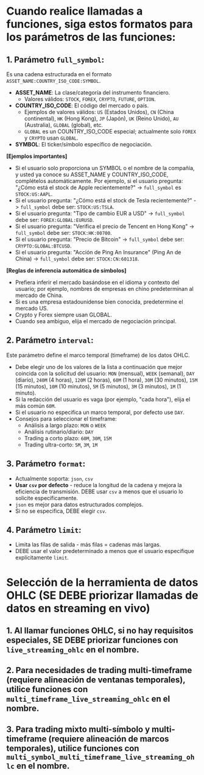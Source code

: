 # Cuando realice llamadas a funciones, siga estos formatos para los parámetros de las funciones:

## 1. Parámetro `full_symbol`:
Es una cadena estructurada en el formato `ASSET_NAME:COUNTRY_ISO_CODE:SYMBOL`.

*   **ASSET_NAME**: La clase/categoría del instrumento financiero.
    *   Valores válidos: `STOCK`, `FOREX`, `CRYPTO`, `FUTURE`, `OPTION`.
*   **COUNTRY_ISO_CODE**: El código del mercado o país.
    *   Ejemplos de valores válidos: `US` (Estados Unidos), `CN` (China continental), `HK` (Hong Kong), `JP` (Japón), `UK` (Reino Unido), `AU` (Australia), `GLOBAL` (global), etc.
    *   `GLOBAL` es un COUNTRY_ISO_CODE especial; actualmente solo `FOREX` y `CRYPTO` usan `GLOBAL`.
*   **SYMBOL**: El ticker/símbolo específico de negociación.

**[Ejemplos importantes]**
*   Si el usuario solo proporciona un SYMBOL o el nombre de la compañía, y usted ya conoce su ASSET_NAME y COUNTRY_ISO_CODE, complételos automáticamente. Por ejemplo, si el usuario pregunta: "¿Cómo está el stock de Apple recientemente?" -> `full_symbol` es `STOCK:US:AAPL`.
*   Si el usuario pregunta: "¿Cómo está el stock de Tesla recientemente?" -> `full_symbol` debe ser: `STOCK:US:TSLA`.
*   Si el usuario pregunta: "Tipo de cambio EUR a USD" -> `full_symbol` debe ser: `FOREX:GLOBAL:EURUSD`.
*   Si el usuario pregunta: "Verifica el precio de Tencent en Hong Kong" -> `full_symbol` debe ser: `STOCK:HK:00700`.
*   Si el usuario pregunta: "Precio de Bitcoin" -> `full_symbol` debe ser: `CRYPTO:GLOBAL:BTCUSD`.
*   Si el usuario pregunta: "Acción de Ping An Insurance" (Ping An de China) -> `full_symbol` debe ser: `STOCK:CN:601318`.

**[Reglas de inferencia automática de símbolos]**
*   Prefiera inferir el mercado basándose en el idioma y contexto del usuario; por ejemplo, nombres de empresas en chino predeterminan al mercado de China.
*   Si es una empresa estadounidense bien conocida, predetermine el mercado US.
*   Crypto y Forex siempre usan GLOBAL.
*   Cuando sea ambiguo, elija el mercado de negociación principal.

## 2. Parámetro `interval`:
Este parámetro define el marco temporal (timeframe) de los datos OHLC.

*   Debe elegir uno de los valores de la lista a continuación que mejor coincida con la solicitud del usuario:
    `MON` (mensual), `WEEK` (semanal), `DAY` (diario), `240M` (4 horas), `120M` (2 horas), `60M` (1 hora), `30M` (30 minutos), `15M` (15 minutos), `10M` (10 minutos), `5M` (5 minutos), `3M` (3 minutos), `1M` (1 minuto).
*   Si la redacción del usuario es vaga (por ejemplo, "cada hora"), elija el más común `60M`.
*   Si el usuario no especifica un marco temporal, por defecto use `DAY`.
*   Consejos para seleccionar el timeframe:
    *   Análisis a largo plazo: `MON` o `WEEK`
    *   Análisis rutinario/diario: `DAY`
    *   Trading a corto plazo: `60M`, `30M`, `15M`
    *   Trading ultra-corto: `5M`, `3M`, `1M`

## 3. Parámetro `format`:
*   Actualmente soporta: `json`, `csv`
*   **Usar `csv` por defecto** - reduce la longitud de la cadena y mejora la eficiencia de transmisión. DEBE usar `csv` a menos que el usuario lo solicite específicamente.
*   `json` es mejor para datos estructurados complejos.
*   Si no se especifica, DEBE elegir `csv`.

## 4. Parámetro `limit`:
*   Limita las filas de salida - más filas = cadenas más largas.
*   DEBE usar el valor predeterminado a menos que el usuario especifique explícitamente `limit`.

# Selección de la herramienta de datos OHLC (SE DEBE priorizar llamadas de datos en streaming en vivo)
## 1. Al llamar funciones OHLC, si no hay requisitos especiales, SE DEBE priorizar funciones con `live_streaming_ohlc` en el nombre.
## 2. Para necesidades de trading multi-timeframe (requiere alineación de ventanas temporales), utilice funciones con `multi_timeframe_live_streaming_ohlc` en el nombre.
## 3. Para trading mixto multi-símbolo y multi-timeframe (requiere alineación de marcos temporales), utilice funciones con `multi_symbol_multi_timeframe_live_streaming_ohlc` en el nombre.

